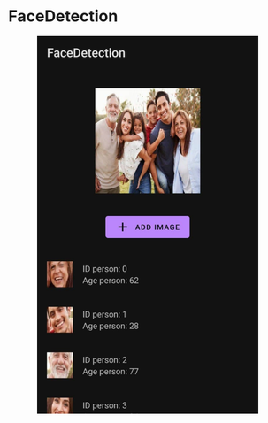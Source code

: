 # FaceDetection
<p align="center">
  <img width="400" src="https://github.com/kabasonic/FaceDetection/blob/main/screenshots/1.jpg">
</p>
